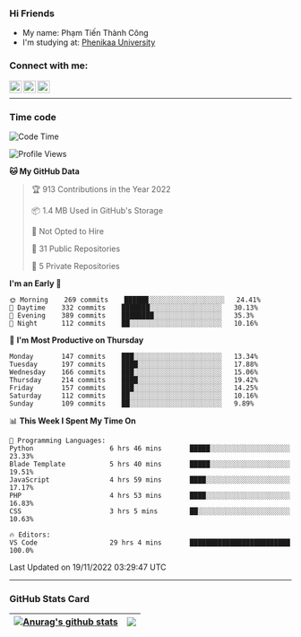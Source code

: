 ### Hi Friends

- My name: Phạm Tiến Thành Công
- I'm studying at: [Phenikaa University]


### Connect with me:
[<img align="left" alt="PhamTienThanhCong | Facebook" width="22px" src="https://upload.wikimedia.org/wikipedia/commons/thumb/1/16/Facebook-icon-1.png/640px-Facebook-icon-1.png" />][facebook]
[<img align="left" alt="PhamTienThanhCong | Zalo" width="22px" src="https://www.anphatpc.com.vn/template/anphat_2020v2/images/icon-zalo.jpg" />][zalo]
[<img align="left" alt="PhamTienThanhCong | LinkedIn" width="22px" src="https://cdn3.iconfinder.com/data/icons/inficons/512/linkedin.png" />][linkedin]

<br />

---

### Time code

<!--START_SECTION:waka-->
![Code Time](http://img.shields.io/badge/Code%20Time-731%20hrs%2032%20mins-blue)

![Profile Views](http://img.shields.io/badge/Profile%20Views-45-blue)

**🐱 My GitHub Data** 

> 🏆 913 Contributions in the Year 2022
 > 
> 📦 1.4 MB Used in GitHub's Storage 
 > 
> 🚫 Not Opted to Hire
 > 
> 📜 31 Public Repositories 
 > 
> 🔑 5 Private Repositories  
 > 
**I'm an Early 🐤** 

```text
🌞 Morning    269 commits    ██████░░░░░░░░░░░░░░░░░░░   24.41% 
🌆 Daytime    332 commits    ███████░░░░░░░░░░░░░░░░░░   30.13% 
🌃 Evening    389 commits    ████████░░░░░░░░░░░░░░░░░   35.3% 
🌙 Night      112 commits    ██░░░░░░░░░░░░░░░░░░░░░░░   10.16%

```
📅 **I'm Most Productive on Thursday** 

```text
Monday       147 commits    ███░░░░░░░░░░░░░░░░░░░░░░   13.34% 
Tuesday      197 commits    ████░░░░░░░░░░░░░░░░░░░░░   17.88% 
Wednesday    166 commits    ███░░░░░░░░░░░░░░░░░░░░░░   15.06% 
Thursday     214 commits    ████░░░░░░░░░░░░░░░░░░░░░   19.42% 
Friday       157 commits    ███░░░░░░░░░░░░░░░░░░░░░░   14.25% 
Saturday     112 commits    ██░░░░░░░░░░░░░░░░░░░░░░░   10.16% 
Sunday       109 commits    ██░░░░░░░░░░░░░░░░░░░░░░░   9.89%

```


📊 **This Week I Spent My Time On** 

```text
💬 Programming Languages: 
Python                   6 hrs 46 mins       █████░░░░░░░░░░░░░░░░░░░░   23.33% 
Blade Template           5 hrs 40 mins       █████░░░░░░░░░░░░░░░░░░░░   19.51% 
JavaScript               4 hrs 59 mins       ████░░░░░░░░░░░░░░░░░░░░░   17.17% 
PHP                      4 hrs 53 mins       ████░░░░░░░░░░░░░░░░░░░░░   16.83% 
CSS                      3 hrs 5 mins        ██░░░░░░░░░░░░░░░░░░░░░░░   10.63%

🔥 Editors: 
VS Code                  29 hrs 4 mins       █████████████████████████   100.0%

```


 Last Updated on 19/11/2022 03:29:47 UTC
<!--END_SECTION:waka-->

---

### GitHub Stats Card

| <a href="https://github.com/phamtienthanhcong"><img align="center" src="https://github-readme-stats.vercel.app/api?username=PhamTienThanhCong&show_icons=true&include_all_commits=true&theme=buefy&hide_border=true&theme=ocean_dark" alt="Anurag's github stats" /></a> | <a href="https://github.com/phamtienthanhcong"><img align="center" src="https://github-readme-stats.vercel.app/api/top-langs/?username=PhamTienThanhCong&layout=compact&theme=buefy&hide_border=true&theme=ocean_dark" /></a> |
| ------------- | ------------- |

[Phenikaa University]: https://phenikaa-uni.edu.vn/vi
[facebook]: https://www.facebook.com/phamtienthanhcong
[linkedin]: https://linkedin.com/in/phamtienthanhcong
[zalo]: https://zalo.me/0396396332
[tiktok]: https://www.tiktok.com/@phamtienthanhcong
[web]: https://github.com/PhamTienThanhCong/web_dev
[min project]: https://github.com/PhamTienThanhCong/Project-Of-Web
[c and cpp]: https://github.com/PhamTienThanhCong/Code_C_and_Cpro
[python]: https://github.com/PhamTienThanhCong/Python_beginer
